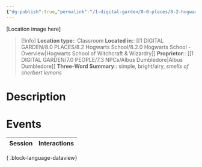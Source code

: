 ```yaml
---
{"dg-publish":true,"permalink":"/1-digital-garden/8-0-places/8-2-hogwarts-school/8-2-02-transfiguration-classroom/","tags":["#place","hogwarts","#classroom"]}
---
```


[Location image here]
>[!info]
>**Location type**::  Classroom
>**Located in**:: [[1 DIGITAL GARDEN/8.0 PLACES/8.2 Hogwarts School/8.2.0 Hogwarts School - Overview\|Hogwarts School of Witchcraft & Wizardry]]
>**Proprietor**:: [[1 DIGITAL GARDEN/7.0 PEOPLE/7.3 NPCs/Albus Dumbledore\|Albus Dumbledore]]
>**Three-Word Summary**:: simple, bright/airy, *smells of sherbert lemons* 

# Description


# Events

| Session | Interactions |
| ------- | ------------ |

{ .block-language-dataview}